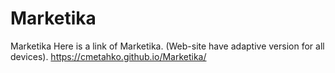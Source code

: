 # Marketika
Marketika
Here is a link of Marketika. (Web-site have adaptive version for all devices).
https://cmetahko.github.io/Marketika/
